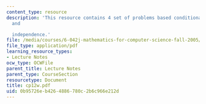 ```yaml
---
content_type: resource
description: 'This resource contains 4 set of problems based conditional probability
  and

  independence.'
file: /media/courses/6-042j-mathematics-for-computer-science-fall-2005/0b95726eb4264886780c2b6c966e212d_cp12w.pdf
file_type: application/pdf
learning_resource_types:
- Lecture Notes
ocw_type: OCWFile
parent_title: Lecture Notes
parent_type: CourseSection
resourcetype: Document
title: cp12w.pdf
uid: 0b95726e-b426-4886-780c-2b6c966e212d
---
```

